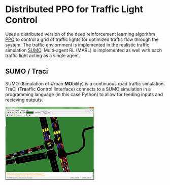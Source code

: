 # Distributed PPO for Traffic Light Control
Uses a distributed version of the deep reinforcement learning algorithm [PPO](https://arxiv.org/abs/1707.06347) to control a grid of traffic lights for optimized traffic flow through the system. The traffic enviornment is implemented in the realistic traffic simulation [SUMO](https://sumo.dlr.de/docs/index.html). Multi-agent RL (MARL) is implemented as well with each traffic light acting as a single agent. 

## SUMO / Traci
SUMO (**S**imulation of **U**rban **MO**bility) is a continuous road traffic simulation. TraCI (**Tra**affic **C**ontrol **I**interface) connects to a SUMO simulation in a programming language (in this case Python) to allow for feeding inputs and recieving outputs. 

![SUMO picture](/images/sumo.png)
